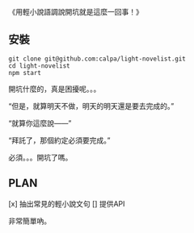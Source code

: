 《用輕小說語調說開坑就是這麼一回事！》

## 安裝
```
git clone git@github.com:calpa/light-novelist.git
cd light-novelist
npm start
```

開坑什麼的，真是困擾呢。。。

“但是，就算明天不做，明天的明天還是要去完成的。”

“就算你這麼說——”

“拜託了，那個約定必須要完成。”

必須。。。開坑了嗎。

## PLAN

[x] 抽出常見的輕小說文句
[] 提供API

非常簡單吶。
